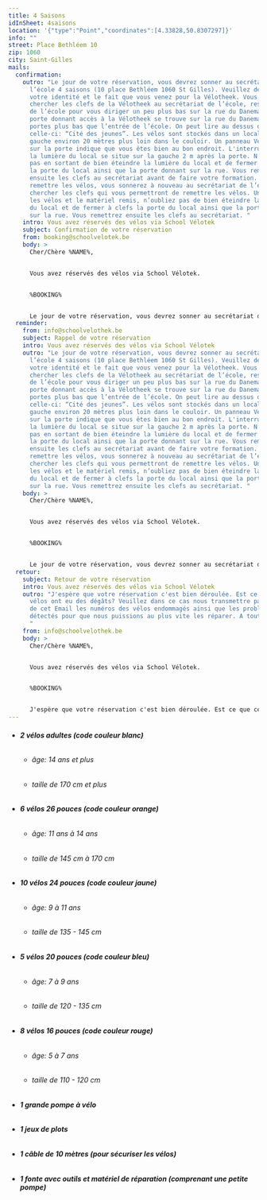 ```yaml
---
title: 4 Saisons
idInSheet: 4saisons
location: '{"type":"Point","coordinates":[4.33828,50.8307297]}'
info: ""
street: Place Bethléem 10
zip: 1060
city: Saint-Gilles
mails:
  confirmation:
    outro: "Le jour de votre réservation, vous devrez sonner au secrétariat de
      l’école 4 saisons (10 place Bethléem 1060 St Gilles). Veuillez décliner
      votre identité et le fait que vous venez pour la Vélotheek. Vous irez
      chercher les clefs de la Vélotheek au secrétariat de l’école, ressortirez
      de l’école pour vous diriger un peu plus bas sur la rue du Danemark. La
      porte donnant accès à la Vélotheek se trouve sur la rue du Danemark deux
      portes plus bas que l’entrée de l’école. On peut lire au dessus de
      celle-ci: “Cité des jeunes”. Les vélos sont stockés dans un local sur la
      gauche environ 20 mètres plus loin dans le couloir. Un panneau Vélotheek
      sur la porte indique que vous êtes bien au bon endroit. L'interrupteur de
      la lumière du local se situe sur la gauche 2 m après la porte. N’oubliez
      pas en sortant de bien éteindre la lumière du local et de fermer à clefs
      la porte du local ainsi que la porte donnant sur la rue. Vous remettrez
      ensuite les clefs au secrétariat avant de faire votre formation. Pour
      remettre les vélos, vous sonnerez à nouveau au secrétariat de l’école pour
      chercher les clefs qui vous permettront de remettre les vélos. Une fois
      les vélos et le matériel remis, n’oubliez pas de bien éteindre la lumière
      du local et de fermer à clefs la porte du local ainsi que la porte donnant
      sur la rue. Vous remettrez ensuite les clefs au secrétariat. "
    intro: Vous avez réservés des vélos via School Vélotek
    subject: Confirmation de votre réservation
    from: booking@schoolvelotek.be
    body: >
      Cher/Chère %NAME%,


      Vous avez réservés des vélos via School Vélotek.


      %BOOKING%


      Le jour de votre réservation, vous devrez sonner au secrétariat de l’école 4 saisons (10 place Bethléem 1060 St Gilles). Veuillez décliner votre identité et le fait que vous venez pour la Vélotheek. Vous irez chercher les clefs de la Vélotheek au secrétariat de l’école, ressortirez de l’école pour vous diriger un peu plus bas sur la rue du Danemark. La porte donnant accès à la Vélotheek se trouve sur la rue du Danemark deux portes plus bas que l’entrée de l’école. On peut lire au dessus de celle-ci: “Cité des jeunes”. Les vélos sont stockés dans un local sur la gauche environ 20 mètres plus loin dans le couloir. Un panneau Vélotheek sur la porte indique que vous êtes bien au bon endroit. L'interrupteur de la lumière du local se situe sur la gauche 2 m après la porte. N’oubliez pas en sortant de bien éteindre la lumière du local et de fermer à clefs la porte du local ainsi que la porte donnant sur la rue. Vous remettrez ensuite les clefs au secrétariat avant de faire votre formation. Pour remettre les vélos, vous sonnerez à nouveau au secrétariat de l’école pour chercher les clefs qui vous permettront de remettre les vélos. Une fois les vélos et le matériel remis, n’oubliez pas de bien éteindre la lumière du local et de fermer à clefs la porte du local ainsi que la porte donnant sur la rue. Vous remettrez ensuite les clefs au secrétariat. 
  reminder:
    from: info@schoolvelothek.be
    subject: Rappel de votre réservation
    intro: Vous avez réservés des vélos via School Vélotek
    outro: "Le jour de votre réservation, vous devrez sonner au secrétariat de
      l’école 4 saisons (10 place Bethléem 1060 St Gilles). Veuillez décliner
      votre identité et le fait que vous venez pour la Vélotheek. Vous irez
      chercher les clefs de la Vélotheek au secrétariat de l’école, ressortirez
      de l’école pour vous diriger un peu plus bas sur la rue du Danemark. La
      porte donnant accès à la Vélotheek se trouve sur la rue du Danemark deux
      portes plus bas que l’entrée de l’école. On peut lire au dessus de
      celle-ci: “Cité des jeunes”. Les vélos sont stockés dans un local sur la
      gauche environ 20 mètres plus loin dans le couloir. Un panneau Vélotheek
      sur la porte indique que vous êtes bien au bon endroit. L'interrupteur de
      la lumière du local se situe sur la gauche 2 m après la porte. N’oubliez
      pas en sortant de bien éteindre la lumière du local et de fermer à clefs
      la porte du local ainsi que la porte donnant sur la rue. Vous remettrez
      ensuite les clefs au secrétariat avant de faire votre formation. Pour
      remettre les vélos, vous sonnerez à nouveau au secrétariat de l’école pour
      chercher les clefs qui vous permettront de remettre les vélos. Une fois
      les vélos et le matériel remis, n’oubliez pas de bien éteindre la lumière
      du local et de fermer à clefs la porte du local ainsi que la porte donnant
      sur la rue. Vous remettrez ensuite les clefs au secrétariat. "
    body: >
      Cher/Chère %NAME%,


      Vous avez réservés des vélos via School Vélotek.


      %BOOKING%


      Le jour de votre réservation, vous devrez sonner au secrétariat de l’école 4 saisons (10 place Bethléem 1060 St Gilles). Veuillez décliner votre identité et le fait que vous venez pour la Vélotheek. Vous irez chercher les clefs de la Vélotheek au secrétariat de l’école, ressortirez de l’école pour vous diriger un peu plus bas sur la rue du Danemark. La porte donnant accès à la Vélotheek se trouve sur la rue du Danemark deux portes plus bas que l’entrée de l’école. On peut lire au dessus de celle-ci: “Cité des jeunes”. Les vélos sont stockés dans un local sur la gauche environ 20 mètres plus loin dans le couloir. Un panneau Vélotheek sur la porte indique que vous êtes bien au bon endroit. L'interrupteur de la lumière du local se situe sur la gauche 2 m après la porte. N’oubliez pas en sortant de bien éteindre la lumière du local et de fermer à clefs la porte du local ainsi que la porte donnant sur la rue. Vous remettrez ensuite les clefs au secrétariat avant de faire votre formation. Pour remettre les vélos, vous sonnerez à nouveau au secrétariat de l’école pour chercher les clefs qui vous permettront de remettre les vélos. Une fois les vélos et le matériel remis, n’oubliez pas de bien éteindre la lumière du local et de fermer à clefs la porte du local ainsi que la porte donnant sur la rue. Vous remettrez ensuite les clefs au secrétariat. 
  retour:
    subject: Retour de votre réservation
    intro: Vous avez réservés des vélos via School Vélotek
    outro: "J'espère que votre réservation c'est bien déroulée. Est ce que certains
      vélos ont eu des dégâts? Veuillez dans ce cas nous transmettre par retour
      de cet Email les numéros des vélos endommagés ainsi que les problèmes
      détectés pour que nous puissions au plus vite les réparer. A tout bientôt.
      "
    from: info@schoolvelothek.be
    body: >
      Cher/Chère %NAME%,


      Vous avez réservés des vélos via School Vélotek.


      %BOOKING%


      J'espère que votre réservation c'est bien déroulée. Est ce que certains vélos ont eu des dégâts? Veuillez dans ce cas nous transmettre par retour de cet Email les numéros des vélos endommagés ainsi que les problèmes détectés pour que nous puissions au plus vite les réparer. A tout bientôt.
---
```

* ###### **2 vélos adultes (code couleur blanc)**

  * ###### âge: 14 ans et plus
  * ###### taille de 170 cm et plus
* ###### **6 vélos 26 pouces (code couleur orange)**

  * ###### âge: 11 ans à 14 ans
  * ###### taille de 145 cm à 170 cm
* ###### **10 vélos 24 pouces (code couleur jaune)**

  * ###### âge: 9 à 11 ans
  * ###### taille de 135 - 145 cm
* ###### **5 vélos 20 pouces (code couleur bleu)**

  * ###### âge: 7 à 9 ans
  * ###### taille de 120 - 135 cm
* ###### **8 vélos 16 pouces (code couleur rouge)**

  * ###### âge: 5 à 7 ans
  * ###### taille de 110 - 120 cm
* ###### **1 grande pompe à vélo**
* ###### **1 jeux de plots**
* ###### **1 câble de 10 mètres (pour sécuriser les vélos)**
* ###### **1 fonte avec outils et matériel de réparation (comprenant une petite pompe)**